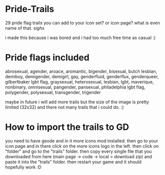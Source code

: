 # Pride-Trails
29 pride flag trails you can add to your icon set? or icon page? what is even name of that. *sighs*

i made this because i was bored and i had too much free time as casual :)

# Pride flags included
abrosexual, agender, aroace, aromantic, bigender, bisexual, butch lesbian, demiboy, demigender, demigirl, gay, genderfluid, genderflux, genderqueer, gilbertbaker lgbt flag, graysexual, heterosexual, lesbian, lgbt, maverique, nonbinary, omnisexual, pangender, pansexual, philadelphia lgbt flag, polygender, polysexual, transgender, trigender

maybe in future i will add more trails but the size of the image is pretty limited (32x32) and there not many trails that i could do. :)

# How to import the trails to GD
you need to have geode and in it more icons mod installed. then go to your icon page and in there click on the more icons logo in the left. then click on "folder" and go to the "trails" folder. then copy every single file that you downloaded from here (main page -> code -> local > download zip) and paste it into the "trails" folder. then restart your game and it should hopefully work :D
